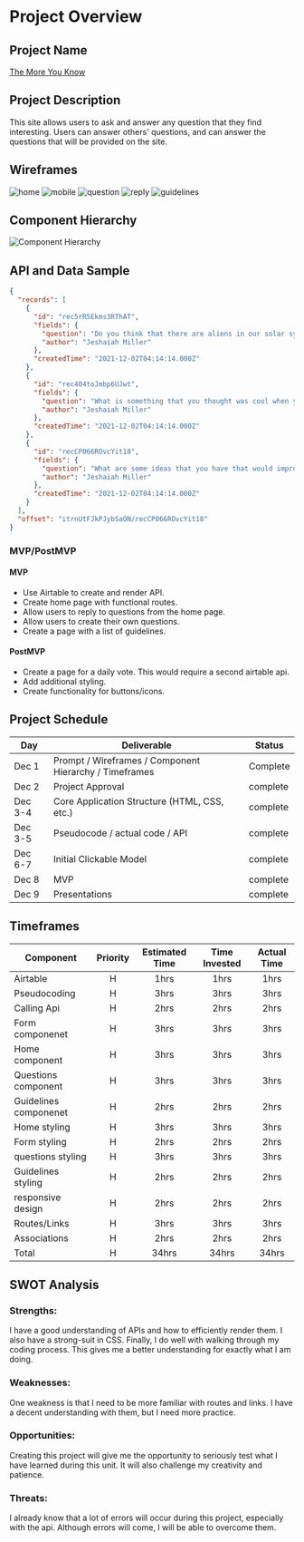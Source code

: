 # Project Overview

## Project Name

[The More You Know](https://the-more-you-know.netlify.app)

## Project Description

This site allows users to ask and answer any question that they find interesting. Users can answer others' questions, and can answer the questions that will be provided on the site.

## Wireframes

<img src="wireframes/Home.png" alt="home">
<img src="wireframes/Mobile.png" alt="mobile">
<img src="wireframes/question.png" alt="question">
<img src="wireframes/Reply.png" alt="reply">
<img src="wireframes/guidelines.png" alt="guidelines">

## Component Hierarchy

<img src="wireframes/Hierarchy.png" alt="Component Hierarchy">

## API and Data Sample

```json
{
  "records": [
    {
      "id": "rec5rR5Ekms3RThAT",
      "fields": {
        "question": "Do you think that there are aliens in our solar system? Why? ",
        "author": "Jeshaiah Miller"
      },
      "createdTime": "2021-12-02T04:14:14.000Z"
    },
    {
      "id": "rec404toJmbp6UJwt",
      "fields": {
        "question": "What is something that you thought was cool when you were a kid, but isn't cool now?",
        "author": "Jeshaiah Miller"
      },
      "createdTime": "2021-12-02T04:14:14.000Z"
    },
    {
      "id": "recCP066ROvcYit18",
      "fields": {
        "question": "What are some ideas that you have that would improve the economy?",
        "author": "Jeshaiah Miller"
      },
      "createdTime": "2021-12-02T04:14:14.000Z"
    }
  ],
  "offset": "itrnUtFJkPJybSaON/recCP066ROvcYit18"
}
```

### MVP/PostMVP

#### MVP

- Use Airtable to create and render API.
- Create home page with functional routes.
- Allow users to reply to questions from the home page.
- Allow users to create their own questions.
- Create a page with a list of guidelines.

#### PostMVP

- Create a page for a daily vote. This would require a second airtable api.
- Add additional styling.
- Create functionality for buttons/icons.

## Project Schedule

| Day     | Deliverable                                            | Status   |
| ------- | ------------------------------------------------------ | -------- |
| Dec 1   | Prompt / Wireframes / Component Hierarchy / Timeframes | Complete |
| Dec 2   | Project Approval                                       | complete |
| Dec 3-4 | Core Application Structure (HTML, CSS, etc.)           | complete |
| Dec 3-5 | Pseudocode / actual code / API                         | complete |
| Dec 6-7 | Initial Clickable Model                                | complete |
| Dec 8   | MVP                                                    | complete |
| Dec 9   | Presentations                                          | complete |

## Timeframes

| Component             | Priority | Estimated Time | Time Invested | Actual Time |
| --------------------- | :------: | :------------: | :-----------: | :---------: |
| Airtable              |    H     |      1hrs      |     1hrs      |    1hrs     |
| Pseudocoding          |    H     |      3hrs      |     3hrs      |    3hrs     |
| Calling Api           |    H     |      2hrs      |     2hrs      |    2hrs     |
| Form componenet       |    H     |      3hrs      |     3hrs      |    3hrs     |
| Home component        |    H     |      3hrs      |     3hrs      |    3hrs     |
| Questions component   |    H     |      3hrs      |     3hrs      |    3hrs     |
| Guidelines componenet |    H     |      2hrs      |     2hrs      |    2hrs     |
| Home styling          |    H     |      3hrs      |     3hrs      |    3hrs     |
| Form styling          |    H     |      2hrs      |     2hrs      |    2hrs     |
| questions styling     |    H     |      3hrs      |     3hrs      |    3hrs     |
| Guidelines styling    |    H     |      2hrs      |     2hrs      |    2hrs     |
| responsive design     |    H     |      2hrs      |     2hrs      |    2hrs     |
| Routes/Links          |    H     |      3hrs      |     3hrs      |    3hrs     |
| Associations          |    H     |      2hrs      |     2hrs      |    2hrs     |
| Total                 |    H     |     34hrs      |     34hrs     |    34hrs    |

## SWOT Analysis

### Strengths:

I have a good understanding of APIs and how to efficiently render them. I also have a strong-suit in CSS. Finally, I do well with walking through my coding process. This gives me a better understanding for exactly what I am doing.

### Weaknesses:

One weakness is that I need to be more familiar with routes and links. I have a decent understanding with them, but I need more practice.

### Opportunities:

Creating this project will give me the opportunity to seriously test what I have learned during this unit. It will also challenge my creativity and patience.

### Threats:

I already know that a lot of errors will occur during this project, especially with the api. Although errors will come, I will be able to overcome them.
